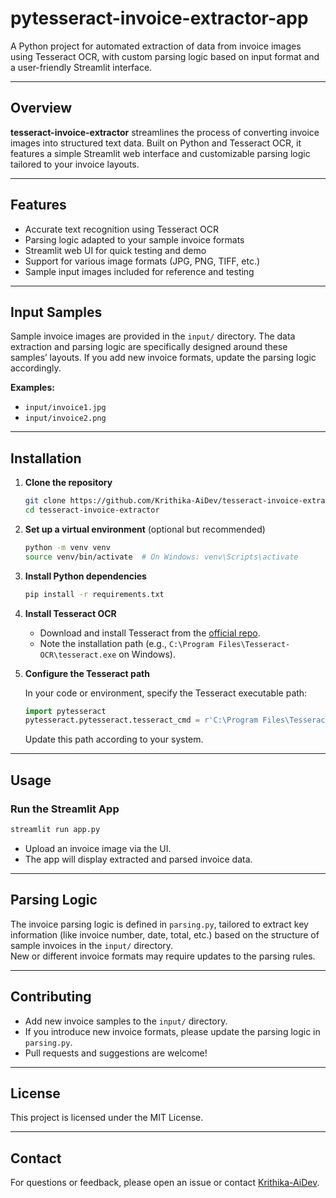 # pytesseract-invoice-extractor-app

A Python project for automated extraction of data from invoice images using Tesseract OCR, with custom parsing logic based on input format and a user-friendly Streamlit interface.

---

## Overview

**tesseract-invoice-extractor** streamlines the process of converting invoice images into structured text data. Built on Python and Tesseract OCR, it features a simple Streamlit web interface and customizable parsing logic tailored to your invoice layouts.

---

## Features

- Accurate text recognition using Tesseract OCR
- Parsing logic adapted to your sample invoice formats
- Streamlit web UI for quick testing and demo
- Support for various image formats (JPG, PNG, TIFF, etc.)
- Sample input images included for reference and testing

---

## Input Samples

Sample invoice images are provided in the `input/` directory. The data extraction and parsing logic are specifically designed around these samples’ layouts. If you add new invoice formats, update the parsing logic accordingly.

**Examples:**
- `input/invoice1.jpg`
- `input/invoice2.png`

---

## Installation

1. **Clone the repository**
    ```bash
    git clone https://github.com/Krithika-AiDev/tesseract-invoice-extractor.git
    cd tesseract-invoice-extractor
    ```

2. **Set up a virtual environment** (optional but recommended)
    ```bash
    python -m venv venv
    source venv/bin/activate  # On Windows: venv\Scripts\activate
    ```

3. **Install Python dependencies**
    ```bash
    pip install -r requirements.txt
    ```

4. **Install Tesseract OCR**

    - Download and install Tesseract from the [official repo](https://github.com/tesseract-ocr/tesseract).
    - Note the installation path (e.g., `C:\Program Files\Tesseract-OCR\tesseract.exe` on Windows).

5. **Configure the Tesseract path**

    In your code or environment, specify the Tesseract executable path:
    ```python
    import pytesseract
    pytesseract.pytesseract.tesseract_cmd = r'C:\Program Files\Tesseract-OCR\tesseract.exe'
    ```
    Update this path according to your system.

---

## Usage

### Run the Streamlit App

```bash
streamlit run app.py
```

- Upload an invoice image via the UI.
- The app will display extracted and parsed invoice data.

---

## Parsing Logic

The invoice parsing logic is defined in `parsing.py`, tailored to extract key information (like invoice number, date, total, etc.) based on the structure of sample invoices in the `input/` directory.  
New or different invoice formats may require updates to the parsing rules.

---

## Contributing

- Add new invoice samples to the `input/` directory.
- If you introduce new invoice formats, please update the parsing logic in `parsing.py`.
- Pull requests and suggestions are welcome!

---

## License

This project is licensed under the MIT License.

---

## Contact

For questions or feedback, please open an issue or contact [Krithika-AiDev](https://github.com/Krithika-AiDev).
